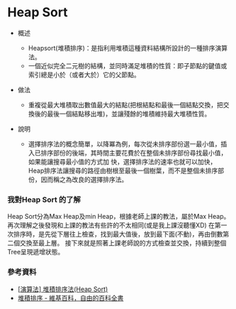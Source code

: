 # Heap Sort
- 概述
  - Heapsort(堆積排序)：是指利用堆積這種資料結構所設計的一種排序演算法。
  - 一個近似完全二元樹的結構，並同時滿足堆積的性質：即子節點的鍵值或索引總是小於（或者大於）它的父節點。

- 做法
  - 重複從最大堆積取出數值最大的結點(把根結點和最後一個結點交換，把交換後的最後一個結點移出堆)，並讓殘餘的堆積維持最大堆積性質。
  
- 說明  
  - 選擇排序法的概念簡單，以降冪為例，每次從未排序部份選一最小值，插入已排序部份的後端，其時間主要花費於在整個未排序部份尋找最小值，如果能讓搜尋最小值的方式加 快，選擇排序法的速率也就可以加快，Heap排序法讓搜尋的路徑由樹根至最後一個樹葉，而不是整個未排序部份，因而稱之為改良的選擇排序法。
  


### 我對Heap Sort 的了解

Heap Sort分為Max Heap及min Heap，根據老師上課的教法，屬於Max Heap。
再次理解之後發現和上課的教法有些許的不太相同(或是我上課沒聽懂XD)
在第一次排序時，是先從下層往上檢查，找到最大值後，放到最下面(不動)，再由倒數第二個交換至最上層。
接下來就是照著上課老師說的方式檢查並交換，持續到整個Tree呈現遞增狀態。



### 參考資料
* [[演算法] 堆積排序法(Heap Sort)](http://notepad.yehyeh.net/Content/Algorithm/Sort/Heap/Heap.php)
* [堆積排序 - 維基百科，自由的百科全書](https://zh.wikipedia.org/wiki/%E5%A0%86%E6%8E%92%E5%BA%8F)
